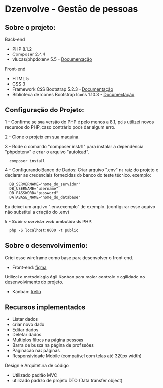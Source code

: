 # Dzenvolve - Gestão de pessoas

## Sobre o projeto:
Back-end
* PHP 8.1.2
* Composer 2.4.4
* vlucas/phpdotenv 5.5 - [Documentação](https://github.com/vlucas/phpdotenv)

Front-end
* HTML 5
* CSS 3
* Framework CSS Bootstrap 5.2.3 - [Documentação](https://getbootstrap.com/docs/5.2/getting-started/introduction/)
* Biblioteca de Icones Bootstrap Icons 1.10.3 - [Documentação](https://icons.getbootstrap.com/)

## Configuração do Projeto:
1 - Confirme se sua versão do PHP é pelo menos a 8.1, pois utilizei novos recursos do PHP, caso contrário pode dar algum erro.

2 - Clone o projeto em sua maquina.

3 - Rode o comando "composer install" para instalar a dependência "phpdotenv" e criar o arquivo "autoload".
      
      composer install

4 - Configurando Banco de Dados: Criar arquivo ".env" na raiz do projeto e declarar as credenciais fornecidas do banco do teste técnico. exemplo:

      DB_SERVERNAME="nome_do_servidor"
      DB_USERNAME="username"
      DB_PASSWORD="password"
      DATABASE_NAME="nome_do_database"

Eu deixei um arquivo ".env.exemplo" de exemplo. (configurar esse aquivo não substitui a criação do .env)
      
5 - Subir o servidor web embutido do PHP:

      php -S localhost:8000 -t public

## Sobre o desenvolvimento:
Criei esse wireframe como base para desenvolver o front-end.
* Front-end: [figma](https://www.figma.com/file/d9SsYte6gR4ouYbCnL1bNP/Untitled?node-id=0%3A1&t=MegYi36yTppSU5Ao-1)

Utilizei a metodologia ágil Kanban para maior controle e agilidade no desenvolvimento do projeto.
* Kanban: [trello](https://trello.com/invite/b/XGuDb7pO/ATTI4964d167d6d65cca704131675794b7011EED81D6/technical-test-dzenvolve)

## Recursos implementados
* Listar dados
* criar novo dado
* Editar dados
* Deletar dados
* Multiplos filtros na página pessoas
* Barra de busca na página de profissões
* Paginacao nas páginas
* Responsividade Mobile (compatível com telas até 320px width)

Design e Arquitetura de código
* Utilizado padrão MVC
* utilizado padrão de projeto DTO (Data transfer object)
